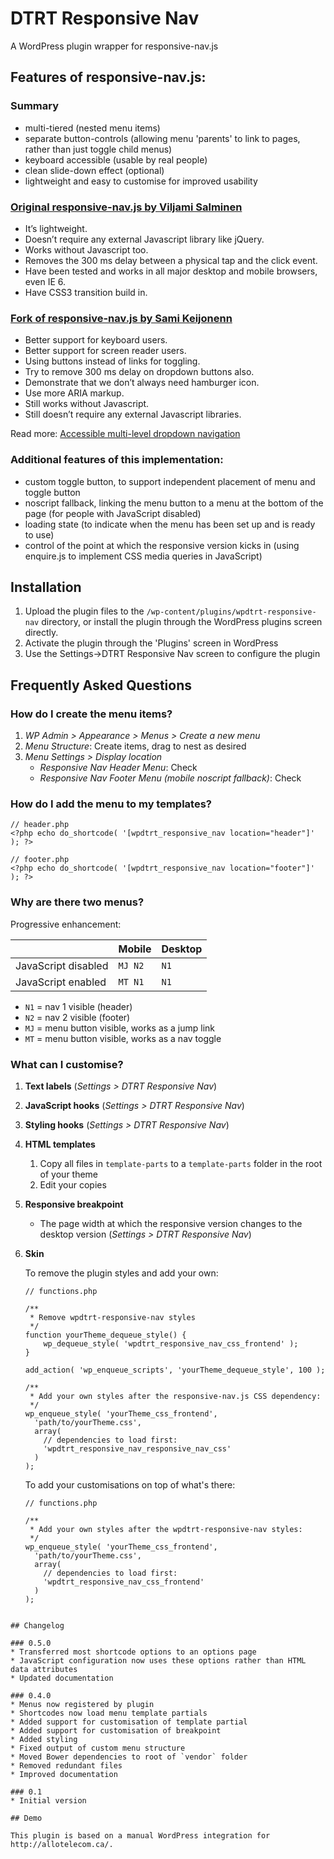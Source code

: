 # DTRT Responsive Nav

A WordPress plugin wrapper for responsive-nav.js

## Features of responsive-nav.js:

### Summary

* multi-tiered (nested menu items)
* separate button-controls (allowing menu 'parents' to link to pages, rather than just toggle child menus)
* keyboard accessible (usable by real people)
* clean slide-down effect (optional)
* lightweight and easy to customise for improved usability

### [Original responsive-nav.js by Viljami Salminen](https://github.com/viljamis/responsive-nav.js)

* It’s lightweight.
* Doesn’t require any external Javascript library like jQuery.
* Works without Javascript too.
* Removes the 300 ms delay between a physical tap and the click event.
* Have been tested and works in all major desktop and mobile browsers, even IE 6.
* Have CSS3 transition build in.

### [Fork of responsive-nav.js by Sami Keijonenn](https://github.com/samikeijonen/responsive-nav.js/tree/dropdowns)

* Better support for keyboard users.
* Better support for screen reader users.
* Using buttons instead of links for toggling.
* Try to remove 300 ms delay on dropdown buttons also.
* Demonstrate that we don’t always need hamburger icon.
* Use more ARIA markup.
* Still works without Javascript.
* Still doesn’t require any external Javascript libraries.

Read more: [Accessible multi-level dropdown navigation](https://foxland.fi/accessible-multi-level-dropdown-navigation/)

### Additional features of this implementation:

* custom toggle button, to support independent placement of menu and toggle button
* noscript fallback, linking the menu button to a menu at the bottom of the page (for people with JavaScript disabled)
* loading state (to indicate when the menu has been set up and is ready to use)
* control of the point at which the responsive version kicks in (using enquire.js to implement CSS media queries in JavaScript)

## Installation

1. Upload the plugin files to the `/wp-content/plugins/wpdtrt-responsive-nav` directory, or install the plugin through the WordPress plugins screen directly.
2. Activate the plugin through the 'Plugins' screen in WordPress
3. Use the Settings->DTRT Responsive Nav screen to configure the plugin

## Frequently Asked Questions

### How do I create the menu items?

1. *WP Admin > Appearance > Menus > Create a new menu*
2. *Menu Structure*: Create items, drag to nest as desired
3. *Menu Settings > Display location*
	* *Responsive Nav Header Menu*: Check
	* *Responsive Nav Footer Menu (mobile noscript fallback)*: Check

### How do I add the menu to my templates?

```
// header.php
<?php echo do_shortcode( '[wpdtrt_responsive_nav location="header"]' ); ?>
```

```
// footer.php
<?php echo do_shortcode( '[wpdtrt_responsive_nav location="footer"]' ); ?>
```

### Why are there two menus?

Progressive enhancement:

|                     | Mobile  | Desktop |
|---------------------|---------|---------|
| JavaScript disabled | `MJ N2` | `N1`    |
| JavaScript enabled  | `MT N1` | `N1`    |

* `N1` = nav 1 visible (header)
* `N2` = nav 2 visible (footer)
* `MJ` = menu button visible, works as a jump link
* `MT` = menu button visible, works as a nav toggle

### What can I customise?

1. __Text labels__ (*Settings > DTRT Responsive Nav*)
2. __JavaScript hooks__ (*Settings > DTRT Responsive Nav*)
3. __Styling hooks__ (*Settings > DTRT Responsive Nav*)
4. __HTML templates__
	1. Copy all files in `template-parts` to a `template-parts` folder in the root of your theme
	2. Edit your copies
5. __Responsive breakpoint__
	* The page width at which the responsive version changes to the desktop version (*Settings > DTRT Responsive Nav*)
6. __Skin__

	To remove the plugin styles and add your own:

	```
	// functions.php

	/**
	 * Remove wpdtrt-responsive-nav styles
	 */
	function yourTheme_dequeue_style() {
	    wp_dequeue_style( 'wpdtrt_responsive_nav_css_frontend' );
	}

	add_action( 'wp_enqueue_scripts', 'yourTheme_dequeue_style', 100 );

	/**
	 * Add your own styles after the responsive-nav.js CSS dependency:
	 */
	wp_enqueue_style( 'yourTheme_css_frontend',
	  'path/to/yourTheme.css',
	  array(
	  	// dependencies to load first:
	    'wpdtrt_responsive_nav_responsive_nav_css'
	  )
	);
	```

	To add your customisations on top of what's there:

	```
	// functions.php

	/**
	 * Add your own styles after the wpdtrt-responsive-nav styles:
	 */
	wp_enqueue_style( 'yourTheme_css_frontend',
	  'path/to/yourTheme.css',
	  array(
	  	// dependencies to load first:
	    'wpdtrt_responsive_nav_css_frontend'
	  )
	);
```

## Changelog

### 0.5.0
* Transferred most shortcode options to an options page
* JavaScript configuration now uses these options rather than HTML data attributes
* Updated documentation

### 0.4.0
* Menus now registered by plugin
* Shortcodes now load menu template partials
* Added support for customisation of template partial
* Added support for customisation of breakpoint
* Added styling
* Fixed output of custom menu structure
* Moved Bower dependencies to root of `vendor` folder
* Removed redundant files
* Improved documentation

### 0.1
* Initial version

## Demo

This plugin is based on a manual WordPress integration for http://allotelecom.ca/.
